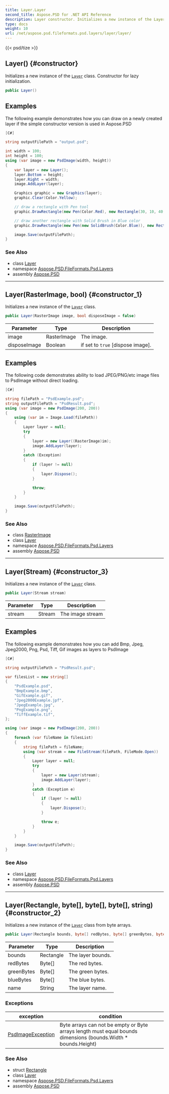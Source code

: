```yaml
---
title: Layer.Layer
second_title: Aspose.PSD for .NET API Reference
description: Layer constructor. Initializes a new instance of the Layer class. Constructor for lazy initialization
type: docs
weight: 10
url: /net/aspose.psd.fileformats.psd.layers/layer/layer/
---
```

{{< psd/tize >}}
## Layer() {#constructor}

Initializes a new instance of the [`Layer`](../) class. Constructor for lazy initialization.

```csharp
public Layer()
```

## Examples

The following example demonstrates how you can draw on a newly created layer if the simple constructor version is used in Aspose.PSD

```csharp
[C#]

string outputFilePath = "output.psd";

int width = 100;
int height = 100;
using (var image = new PsdImage(width, height))
{
    var layer = new Layer();
    layer.Bottom = height;
    layer.Right = width;
    image.AddLayer(layer);

    Graphics graphic = new Graphics(layer);
    graphic.Clear(Color.Yellow);

    // draw a rectangle with Pen tool
    graphic.DrawRectangle(new Pen(Color.Red), new Rectangle(30, 10, 40, 80));

    // draw another rectangle with Solid Brush in Blue color
    graphic.DrawRectangle(new Pen(new SolidBrush(Color.Blue)), new Rectangle(10, 30, 80, 40));

    image.Save(outputFilePath);
}
```

### See Also

* class [Layer](../)
* namespace [Aspose.PSD.FileFormats.Psd.Layers](../../layer/)
* assembly [Aspose.PSD](../../../)

---

## Layer(RasterImage, bool) {#constructor_1}

Initializes a new instance of the [`Layer`](../) class.

```csharp
public Layer(RasterImage image, bool disposeImage = false)
```

| Parameter | Type | Description |
| --- | --- | --- |
| image | RasterImage | The image. |
| disposeImage | Boolean | if set to `true` [dispose image]. |

## Examples

The following code demonstrates ability to load JPEG/PNG/etc image files to PsdImage without direct loading.

```csharp
[C#]

string filePath = "PsdExample.psd";
string outputFilePath = "PsdResult.psd";
using (var image = new PsdImage(200, 200))
{
    using (var im = Image.Load(filePath))
    {
        Layer layer = null;
        try
        {
            layer = new Layer((RasterImage)im);
            image.AddLayer(layer);
        }
        catch (Exception)
        {
            if (layer != null)
            {
                layer.Dispose();
            }

            throw;
        }
    }

    image.Save(outputFilePath);
}
```

### See Also

* class [RasterImage](../../../aspose.psd/rasterimage/)
* class [Layer](../)
* namespace [Aspose.PSD.FileFormats.Psd.Layers](../../layer/)
* assembly [Aspose.PSD](../../../)

---

## Layer(Stream) {#constructor_3}

Initializes a new instance of the [`Layer`](../) class.

```csharp
public Layer(Stream stream)
```

| Parameter | Type | Description |
| --- | --- | --- |
| stream | Stream | The image stream |

## Examples

The following example demonstrates how you can add Bmp, Jpeg, Jpeg2000, Png, Psd, Tiff, Gif images as layers to PsdImage

```csharp
[C#]

string outputFilePath = "PsdResult.psd";

var filesList = new string[]
{
    "PsdExample.psd",
    "BmpExample.bmp",
    "GifExample.gif",
    "Jpeg2000Example.jpf",
    "JpegExample.jpg",
    "PngExample.png",
    "TiffExample.tif",
};

using (var image = new PsdImage(200, 200))
{
    foreach (var fileName in filesList)
    {
        string filePath = fileName;
        using (var stream = new FileStream(filePath, FileMode.Open))
        {
            Layer layer = null;
            try
            {
                layer = new Layer(stream);
                image.AddLayer(layer);
            }
            catch (Exception e)
            {
                if (layer != null)
                {
                    layer.Dispose();
                }

                throw e;
            }
        }
    }

    image.Save(outputFilePath);
}
```

### See Also

* class [Layer](../)
* namespace [Aspose.PSD.FileFormats.Psd.Layers](../../layer/)
* assembly [Aspose.PSD](../../../)

---

## Layer(Rectangle, byte[], byte[], byte[], string) {#constructor_2}

Initializes a new instance of the [`Layer`](../) class from byte arrays.

```csharp
public Layer(Rectangle bounds, byte[] redBytes, byte[] greenBytes, byte[] blueBytes, string name)
```

| Parameter | Type | Description |
| --- | --- | --- |
| bounds | Rectangle | The layer bounds. |
| redBytes | Byte[] | The red bytes. |
| greenBytes | Byte[] | The green bytes. |
| blueBytes | Byte[] | The blue bytes. |
| name | String | The layer name. |

### Exceptions

| exception | condition |
| --- | --- |
| [PsdImageException](../../../aspose.psd.coreexceptions.imageformats/psdimageexception/) | Byte arrays can not be empty or Byte arrays length must equal bounds dimensions (bounds.Width * bounds.Height) |

### See Also

* struct [Rectangle](../../../aspose.psd/rectangle/)
* class [Layer](../)
* namespace [Aspose.PSD.FileFormats.Psd.Layers](../../layer/)
* assembly [Aspose.PSD](../../../)


